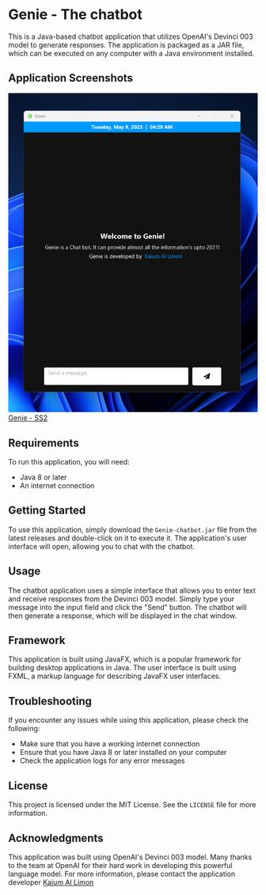 # Genie - The chatbot

This is a Java-based chatbot application that utilizes OpenAI's Devinci 003 model to generate responses. The application is packaged as a JAR file, which can be executed on any computer with a Java environment installed.

## Application Screenshots

![Genie - SS1](https://github.com/codewithLimon/Genie-The-Chatbot/blob/main/Screenshot%202023-05-09%20042941.png?raw=true)
[Genie - SS2](https://github.com/codewithLimon/Genie-The-Chatbot/blob/main/Screenshot%202023-05-09%20043558.png?raw=true)


## Requirements

To run this application, you will need:

- Java 8 or later
- An internet connection

## Getting Started

To use this application, simply download the `Genie-chatbot.jar` file from the latest releases and double-click on it to execute it. The application's user interface will open, allowing you to chat with the chatbot.

## Usage

The chatbot application uses a simple interface that allows you to enter text and receive responses from the Devinci 003 model. Simply type your message into the input field and  click the "Send" button. The chatbot will then generate a response, which will be displayed in the chat window.

## Framework

This application is built using JavaFX, which is a popular framework for building desktop applications in Java. The user interface is built using FXML, a markup language for describing JavaFX user interfaces.

## Troubleshooting

If you encounter any issues while using this application, please check the following:

- Make sure that you have a working internet connection
- Ensure that you have Java 8 or later installed on your computer
- Check the application logs for any error messages

## License

This project is licensed under the MIT License. See the `LICENSE` file for more information.

## Acknowledgments

This application was built using OpenAI's Devinci 003 model. Many thanks to the team at OpenAI for their hard work in developing this powerful language model.
For more information, please contact the application developer [Kaium Al Limon](www.facebook.com/codewithlimon)
